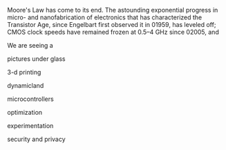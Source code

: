 Moore's Law has come to its end.  The astounding exponential progress
in micro- and nanofabrication of electronics that has characterized
the Transistor Age, since Engelbart first observed it in 01959, has
leveled off; CMOS clock speeds have remained frozen at 0.5–4 GHz since
02005, and 

We are seeing a 

pictures under glass

3-d printing

dynamicland

microcontrollers

optimization

experimentation

security and privacy
